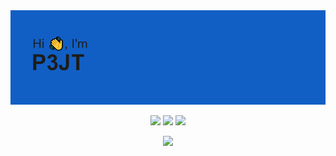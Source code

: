 <img src="githeader.png">

<p align="center">
  <img src="https://badges.pufler.dev/years/P3JT">
  <img src="https://badges.pufler.dev/repos/P3JT">
  <img src="https://badges.pufler.dev/gists/P3JT">
</p>

<p align="center">
  <a href="https://skillicons.dev">
    <img src="https://skillicons.dev/icons?i=arduino, c, cs, discord, dotnet, git, github, gitlab, py, visualstudio, vscode" >
  </a>
</p>
